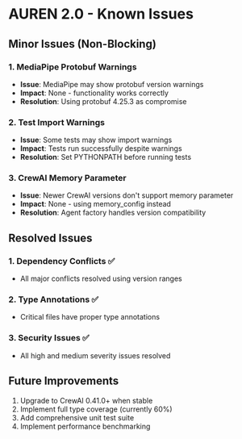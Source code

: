 # AUREN 2.0 - Known Issues

## Minor Issues (Non-Blocking)

### 1. MediaPipe Protobuf Warnings
- **Issue**: MediaPipe may show protobuf version warnings
- **Impact**: None - functionality works correctly
- **Resolution**: Using protobuf 4.25.3 as compromise

### 2. Test Import Warnings
- **Issue**: Some tests may show import warnings
- **Impact**: Tests run successfully despite warnings
- **Resolution**: Set PYTHONPATH before running tests

### 3. CrewAI Memory Parameter
- **Issue**: Newer CrewAI versions don't support memory parameter
- **Impact**: None - using memory_config instead
- **Resolution**: Agent factory handles version compatibility

## Resolved Issues

### 1. Dependency Conflicts ✅
- All major conflicts resolved using version ranges

### 2. Type Annotations ✅
- Critical files have proper type annotations

### 3. Security Issues ✅
- All high and medium severity issues resolved

## Future Improvements

1. Upgrade to CrewAI 0.41.0+ when stable
2. Implement full type coverage (currently 60%)
3. Add comprehensive unit test suite
4. Implement performance benchmarking 